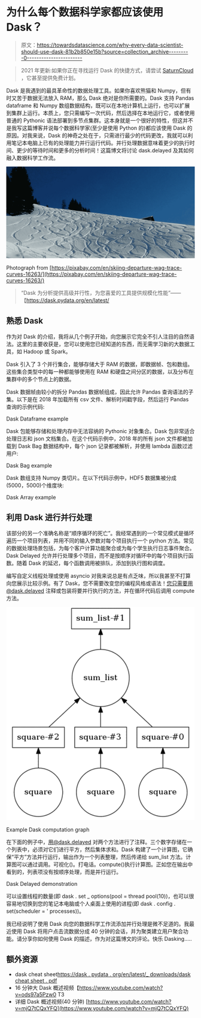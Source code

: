 # 为什么每个数据科学家都应该使用 Dask？

> 原文：<https://towardsdatascience.com/why-every-data-scientist-should-use-dask-81b2b850e15b?source=collection_archive---------0----------------------->

> 2021 年更新:如果你正在寻找运行 Dask 的快捷方式，请尝试 [SaturnCloud](https://www.saturncloud.io/s/home/) ，它甚至提供免费计划。

Dask 是我遇到的最具革命性的数据处理工具。如果你喜欢熊猫和 Numpy，但有时又苦于数据无法放入 RAM，那么 Dask 绝对是你所需要的。Dask 支持 Pandas dataframe 和 Numpy 数组数据结构，既可以在本地计算机上运行，也可以扩展到集群上运行。本质上，您只需编写一次代码，然后选择在本地运行它，或者使用普通的 Pythonic 语法部署到多节点集群。这本身就是一个很好的特性，但这并不是我写这篇博客并说每个数据科学家(至少是使用 Python 的)都应该使用 Dask 的原因。对我来说，Dask 的神奇之处在于，只需进行最少的代码更改，我就可以利用笔记本电脑上已有的处理能力并行运行代码。并行处理数据意味着更少的执行时间、更少的等待时间和更多的分析时间！这篇博文将讨论 dask.delayed 及其如何融入数据科学工作流。

![](img/7de3b2260f9c90423c674ce739f7fe3d.png)

Photograph from [https://pixabay.com/en/skiing-departure-wag-trace-curves-16263/](https://pixabay.com/en/skiing-departure-wag-trace-curves-16263/)

> “Dask 为分析提供高级并行性，为您喜爱的工具提供规模化性能”——【https://dask.pydata.org/en/latest/ 

## 熟悉 Dask

作为对 Dask 的介绍，我将从几个例子开始，向您展示它完全不引人注目的自然语法。这里的主要收获是，您可以使用您已经知道的东西，而无需学习新的大数据工具，如 Hadoop 或 Spark。

Dask 引入了 3 个并行集合，能够存储大于 RAM 的数据，即数据帧、包和数组。这些集合类型中的每一种都能够使用在 RAM 和硬盘之间分区的数据，以及分布在集群中的多个节点上的数据。

Dask 数据帧由较小的拆分 Pandas 数据帧组成，因此允许 Pandas 查询语法的子集。以下是在 2018 年加载所有 csv 文件、解析时间戳字段，然后运行 Pandas 查询的示例代码:

Dask Dataframe example

Dask 包能够存储和处理内存中无法容纳的 Pythonic 对象集合。Dask 包非常适合处理日志和 json 文档集合。在这个代码示例中，2018 年的所有 json 文件都被加载到 Dask Bag 数据结构中，每个 json 记录都被解析，并使用 lambda 函数过滤用户:

Dask Bag example

Dask 数组支持 Numpy 类切片。在以下代码示例中，HDF5 数据集被分成(5000，5000)个维度块:

Dask Array example

## 利用 Dask 进行并行处理

该部分的另一个准确名称是“顺序循环的死亡”。我经常遇到的一个常见模式是循环遍历一个项目列表，并用不同的输入参数对每个项目执行一个 python 方法。常见的数据处理场景包括，为每个客户计算功能聚合或为每个学生执行日志事件聚合。Dask Delayed 允许并行处理多个项目，而不是按顺序对循环中的每个项目执行函数。随着 Dask 的延迟，每个函数调用被排队，添加到执行图和调度。

编写自定义线程处理或使用 asyncio 对我来说总是有点乏味，所以我甚至不打算向您展示比较示例。有了 Dask，您不需要改变您的编程风格或语法！您只需要用@dask.delayed 注释或包装将要并行执行的方法，并在循环代码后调用 compute 方法。

![](img/45999dc32f20a894900079e60840a21b.png)

Example Dask computation graph

在下面的例子中，用@dask.delayed 对两个方法进行了注释。三个数字存储在一个列表中，必须对它们进行平方，然后集体求和。Dask 构建了一个计算图，它确保“平方”方法并行运行，输出作为一个列表整理，然后传递给 sum_list 方法。计算图可以通过调用。可视化()。打电话。compute()执行计算图。正如您在输出中看到的，列表项没有按顺序处理，而是并行运行。

Dask Delayed demonstration

可以设置线程的数量(即 dask . set _ options(pool = thread pool(10))，也可以很容易地切换到您的笔记本电脑或个人桌面上使用的进程(即 dask . config . set(scheduler = ' processes))。

我已经说明了使用 Dask 向您的数据科学工作流添加并行处理是微不足道的。我最近使用 Dask 将用户点击流数据分成 40 分钟的会话，并为聚类建立用户聚合功能。请分享你如何使用 Dask 的描述，作为对这篇博文的评论。快乐 Dasking…..

## 额外资源

*   dask cheat sheet[https://dask . pydata . org/en/latest/_ downloads/dask cheat sheet . pdf](https://dask.pydata.org/en/latest/_downloads/daskcheatsheet.pdf)
*   16 分钟大 Dask 概述视频【https://www.youtube.com/watch?v=ods97a5Pzw0
    T3
*   详细 Dask 概述视频(40 分钟)
    [https://www.youtube.com/watch?v=mjQ7tCQxYFQ](https://www.youtube.com/watch?v=mjQ7tCQxYFQ)